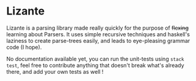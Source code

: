 # Lizante

Lizante is a parsing library made really quickly for the purpose of ~~flexing~~ learning about Parsers. It uses simple recursive techniques and haskell's laziness to create parse-trees easily, and leads to eye-pleasing grammar code (I hope).

No documentation available yet, you can run the unit-tests using `stack test`, feel free to contribute anything that doesn't break what's already there, and add your own tests as well !
